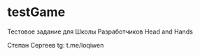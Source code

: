 # testGame
Тестовое задание для Школы Разработчиков Head and Hands

Степан Сергеев 
tg: t.me/loqiwen
